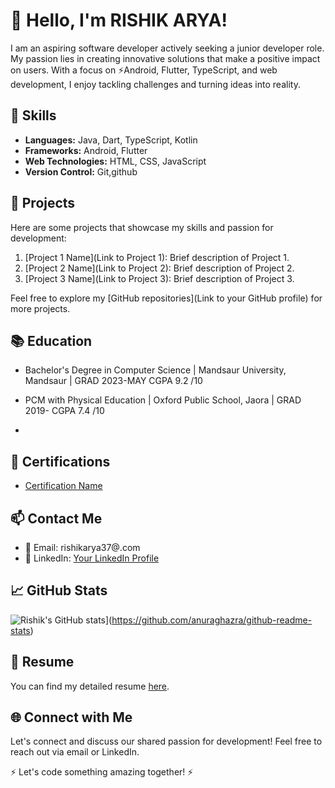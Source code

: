 # 👋 Hello, I'm RISHIK ARYA!

I am an aspiring software developer actively seeking a junior developer role. My passion lies in creating innovative solutions that make a positive impact on users. With a focus on ⚡Android, Flutter, TypeScript, and web development, I enjoy tackling challenges and turning ideas into reality.

## 🔧 Skills

- **Languages:** Java, Dart, TypeScript, Kotlin
- **Frameworks:** Android, Flutter
- **Web Technologies:** HTML, CSS, JavaScript
- **Version Control:** Git,github

## 🚀 Projects

Here are some projects that showcase my skills and passion for development:

1. [Project 1 Name](Link to Project 1): Brief description of Project 1.
2. [Project 2 Name](Link to Project 2): Brief description of Project 2.
3. [Project 3 Name](Link to Project 3): Brief description of Project 3.

Feel free to explore my [GitHub repositories](Link to your GitHub profile) for more projects.

## 📚 Education

- Bachelor's Degree in Computer Science | Mandsaur University, Mandsaur | GRAD 2023-MAY CGPA 9.2 /10 

- PCM with Physical Education | Oxford Public School, Jaora | GRAD 2019- CGPA 7.4 /10
- 
## 🌱 Certifications

- [Certification Name](https://drive.google.com/file/d/18drqZ1OAJen27HX0unPB8StrvGpMXF7J/view?usp=sharing)

## 📫 Contact Me

- 📧 Email: rishikarya37@.com
- 💼 LinkedIn: [Your LinkedIn Profile](https://www.linkedin.com/in/rishik-arya-91917322a/)

## 📈 GitHub Stats
![Rishik's GitHub stats](https://github-readme-stats.vercel.app/api?username=R-lab37)](https://github.com/anuraghazra/github-readme-stats)


## 📝 Resume

You can find my detailed resume [here](https://docs.google.com/document/d/1jqbmkz4tns-gBRP0SgdYd2b_JQWoHN7fUFk5JmeapqA/edit?usp=sharing).

## 🌐 Connect with Me

Let's connect and discuss our shared passion for development! Feel free to reach out via email or LinkedIn.

⚡ Let's code something amazing together! ⚡

